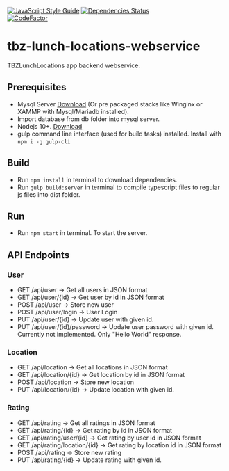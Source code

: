 [![JavaScript Style Guide](https://img.shields.io/badge/code_style-standard-brightgreen.svg)](https://standardjs.com)
[![Dependencies Status](https://david-dm.org/danielHpeters/tbz-lunch-locations-webservice.svg)](https://david-dm.org/danielHpeters/tbz-lunch-locations-webservice.svg)  
[![CodeFactor](https://www.codefactor.io/repository/github/danielhpeters/tbz-lunch-locations-webservice/badge)](https://www.codefactor.io/repository/github/danielhpeters/tbz-lunch-locations-webservice)
# tbz-lunch-locations-webservice
TBZLunchLocations app backend webservice.

## Prerequisites
- Mysql Server [Download](https://www.mysql.com/en/) (Or pre packaged stacks like Winginx or XAMMP with Mysql/Mariadb installed).
- Import database from db folder into mysql server.
- Nodejs 10+. [Download](https://nodejs.org/en/)
- gulp command line interface (used for build tasks) installed. Install with `npm i -g gulp-cli`

## Build
- Run `npm install` in terminal to download dependencies.
- Run `gulp build:server` in terminal to compile typescript files to regular js files into dist folder.

## Run
- Run `npm start` in terminal. To start the server.

## API Endpoints

### User
- GET /api/user -> Get all users in JSON format
- GET /api/user/{id} -> Get user by id in JSON format
- POST /api/user -> Store new user
- POST /api/user/login -> User Login
- PUT /api/user/{id} -> Update user with given id.
- PUT /api/user/{id}/password -> Update user password with given id. Currently not implemented. Only "Hello World" response.

### Location
- GET /api/location -> Get all locations in JSON format
- GET /api/location/{id} -> Get location by id in JSON format
- POST /api/location -> Store new location
- PUT /api/location/{id} -> Update location with given id.

### Rating
- GET /api/rating -> Get all ratings in JSON format
- GET /api/rating/{id} -> Get rating by id in JSON format
- GET /api/rating/user/{id} -> Get rating by user id in JSON format
- GET /api/rating/location/{id} -> Get rating by location id in JSON format
- POST /api/rating -> Store new rating
- PUT /api/rating/{id} -> Update rating with given id.
